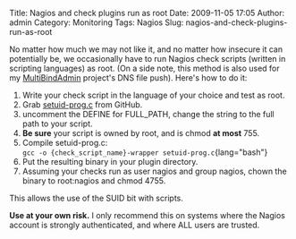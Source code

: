 Title: Nagios and check plugins run as root
Date: 2009-11-05 17:05
Author: admin
Category: Monitoring
Tags: Nagios
Slug: nagios-and-check-plugins-run-as-root

No matter how much we may not like it, and no matter how insecure it can
potentially be, we occasionally have to run Nagios check scripts
(written in scripting languages) as root. (On a side note, this method
is also used for my
[MultiBindAdmin](http://multibindadmin.jasonantman.com/) project's DNS
file push). Here's how to do it:

1.  Write your check script in the language of your choice and test as
    root.
2.  Grab
    [setuid-prog.c](https://github.com/jantman/nagios-scripts/master/setuid-prog.c)
    from GitHub.
3.  uncomment the DEFINE for FULL\_PATH, change the string to the full
    path to your script.
4.  **Be sure** your script is owned by root, and is chmod **at most**
    755.
5.  Compile setuid-prog.c:  
    `gcc -o {check_script_name}-wrapper setuid-prog.c`{lang="bash"}
6.  Put the resulting binary in your plugin directory.
7.  Assuming your checks run as user nagios and group nagios, chown the
    binary to root:nagios and chmod 4755.

This allows the use of the SUID bit with scripts.

**Use at your own risk.** I only recommend this on systems where the
Nagios account is strongly authenticated, and where ALL users are
trusted.
